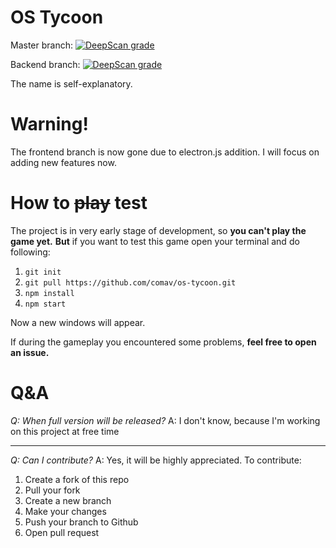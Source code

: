 ﻿# OS Tycoon

﻿Master branch:
[![DeepScan grade](https://deepscan.io/api/teams/12160/projects/15140/branches/298814/badge/grade.svg)](https://deepscan.io/dashboard#view=project&tid=12160&pid=15140&bid=298814)

Backend branch:
[![DeepScan grade](https://deepscan.io/api/teams/12160/projects/15140/branches/298821/badge/grade.svg)](https://deepscan.io/dashboard#view=project&tid=12160&pid=15140&bid=298821)

The name is self-explanatory. 

# Warning!
The frontend branch is now gone due to electron.js addition. I will focus on adding new features now.
# How to ~~play~~ test
The project is in very early stage of development, so **you can't play the game yet.** **But** if you want to test this game open your terminal and do following:
1. `git init`
2. `git pull https://github.com/comav/os-tycoon.git`
3. `npm install`
4. `npm start`

Now a new windows will appear.

If during the gameplay you encountered some problems, **feel free to open an issue.**

# Q&A
*Q: When full version will be released?*
A: I don't know, because I'm working on this project at free time
- - -
*Q: Can I contribute?*
A: Yes, it will be highly appreciated. To contribute:
1. Create a fork of this repo
2. Pull your fork
3. Create a new branch
4. Make your changes
5. Push your branch to Github
6. Open pull request